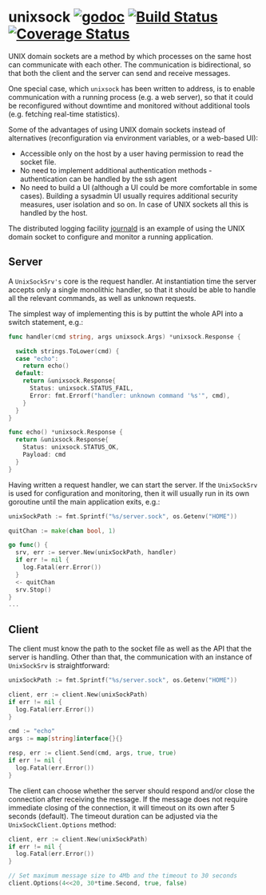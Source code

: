 # unixsock [![godoc](https://img.shields.io/badge/go-documentation-blue.svg)](https://godoc.org/github.com/vaitekunas/unixsock) [![Build Status](https://travis-ci.org/vaitekunas/unixsock.svg?branch=master)](https://travis-ci.org/vaitekunas/unixsock) [![Coverage Status](https://coveralls.io/repos/github/vaitekunas/unixsock/badge.svg?branch=master)](https://coveralls.io/github/vaitekunas/unixsock?branch=master)

UNIX domain sockets are a method by which processes on the same host can
communicate with each other. The communication is bidirectional, so that both the
client and the server can send and receive messages.

One special case, which `unixsock` has been written to address, is to enable
communication with a running process (e.g. a web server), so that it could be
reconfigured without downtime and monitored without additional tools (e.g.
fetching real-time statistics).

Some of the advantages of using UNIX domain sockets instead of alternatives
(reconfiguration via environment variables, or a web-based UI):

* Accessible only on the host by a user having permission to read the socket file.
* No need to implement additional authentication methods - authentication can be
handled by the ssh agent
* No need to build a UI (although a UI could be more comfortable in some cases).
Building a sysadmin UI usually requires additional security measures, user isolation
and so on. In case of UNIX sockets all this is handled by the host.

The distributed logging facility [journald](https://github.com/vaitekunas/journal)
is an example of using the UNIX domain socket to configure and monitor a running
application.

## Server

A `UnixSockSrv's` core is the request handler. At instantiation time the server
accepts only a single monolithic handler, so that it should be able to handle all
the relevant commands, as well as unknown requests.

The simplest way of implementing this is by puttint the whole API into a switch
statement, e.g.:

```Go
func handler(cmd string, args unixsock.Args) *unixsock.Response {

  switch strings.ToLower(cmd) {
  case "echo":
    return echo()
  default:
    return &unixsock.Response{
      Status: unixsock.STATUS_FAIL,
      Error: fmt.Errorf("handler: unknown command '%s'", cmd),      
    }
  }  
}

func echo() *unixsock.Response {
  return &unixsock.Response{
    Status: unixsock.STATUS_OK,
    Payload: cmd
  }
}
```

Having written a request handler, we can start the server. If the `UnixSockSrv`
is used for configuration and monitoring, then it will usually run in its own
goroutine until the main application exits, e.g.:

```Go
unixSockPath := fmt.Sprintf("%s/server.sock", os.Getenv("HOME"))

quitChan := make(chan bool, 1)

go func() {
  srv, err := server.New(unixSockPath, handler)
  if err != nil {
    log.Fatal(err.Error())
  }
  <- quitChan
  srv.Stop()
}
...
```

## Client

The client must know the path to the socket file as well as the API that the
server is handling. Other than that, the communication with an instance of
`UnixSockSrv` is straightforward:

```Go
unixSockPath := fmt.Sprintf("%s/server.sock", os.Getenv("HOME"))

client, err := client.New(unixSockPath)
if err != nil {
  log.Fatal(err.Error())
}

cmd := "echo"
args := map[string]interface{}{}

resp, err := client.Send(cmd, args, true, true)
if err != nil {
  log.Fatal(err.Error())
}
```

The client can choose whether the server should respond and/or close the connection
after receiving the message. If the message does not require immediate closing of the
connection, it will timeout on its own after 5 seconds (default). The timeout
duration can be adjusted via the `UnixSockClient.Options` method:

```Go
client, err := client.New(unixSockPath)
if err != nil {
  log.Fatal(err.Error())
}

// Set maximum message size to 4Mb and the timeout to 30 seconds
client.Options(4<<20, 30*time.Second, true, false)

```
